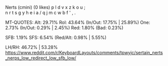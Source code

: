 Nerts (cmini) (0 likes)
  p l d v x  z k o u ;  
  n r t s g  y h e i a /
  q j m c w  b f ' , .  

MT-QUOTES:
  Alt: 29.71%
  Rol: 43.64%   (In/Out: 17.75% | 25.89%)
  One:  2.73%   (In/Out:  0.29% |  2.45%)
  Red:  1.80%   (Bad:     0.23%)

  SFB: 1.19%
  SFS: 6.54%    (Red/Alt: 0.98% | 5.55%)

  LH/RH: 46.72% | 53.28%
  https://www.reddit.com/r/KeyboardLayouts/comments/tpwyjc/sertain_nerts_nerps_low_redirect_low_sfb_low/
  